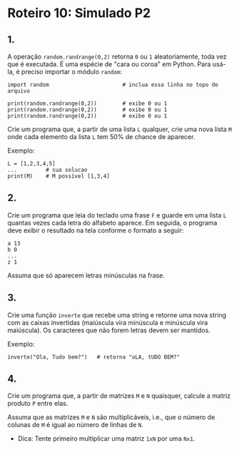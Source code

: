 <meta http-equiv="Content-Type" content="text/html; charset=UTF-8"/></p>        

Roteiro 10: Simulado P2
=======================

## 1.

A operação `random.randrange(0,2)` retorna `0` ou `1` aleatoriamente, toda vez
que é executada.
É uma espécie de "cara ou coroa" em Python.
Para usá-la, é preciso importar o módulo `random`:

```
import random                       # inclua essa linha no topo do arquivo

print(random.randrange(0,2))        # exibe 0 ou 1
print(random.randrange(0,2))        # exibe 0 ou 1
print(random.randrange(0,2))        # exibe 0 ou 1
```

Crie um programa que, a partir de uma lista `L` qualquer, crie uma nova lista
`M` onde cada elemento da lista `L` tem 50% de chance de aparecer.

Exemplo:

```
L = [1,2,3,4,5]
...         # sua solucao
print(M)    # M possível [1,3,4]
```

## 2.

Crie um programa que leia do teclado uma frase `F` e guarde em uma lista `L`
quantas vezes cada letra do alfabeto aparece.
Em seguida, o programa deve exibir o resultado na tela conforme o formato a
seguir:

```
a 13
b 0
...
z 1
```

Assuma que só aparecem letras minúsculas na frase.

## 3.

Crie uma função `inverte` que recebe uma string e retorne uma nova string com
as caixas invertidas (maiúscula vira minúscula e minúscula vira maiúscula).
Os caracteres que não forem letras devem ser mantidos.

Exemplo:

```
inverte("Ola, Tudo bem?")   # retorna "oLA, tUDO BEM?"
```

## 4.

Crie um programa que, a partir de matrizes `M` e `N` quaisquer, calcule a
matriz produto `P` entre elas.

Assuma que as matrizes `M` e `N` são multiplicáveis, i.e., que o número de
colunas de `M` é igual ao número de linhas de `N`.

- Dica: Tente primeiro multiplicar uma matriz `1xN` por uma `Nx1`.
